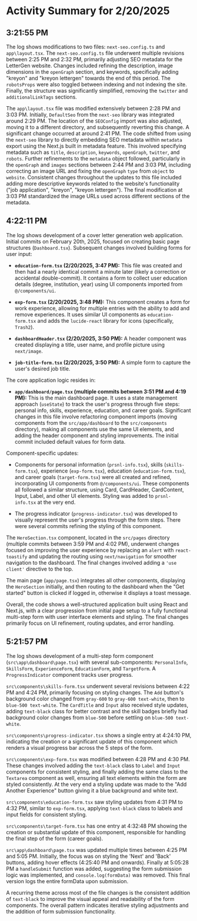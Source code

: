 # Activity Summary for 2/20/2025

## 3:21:55 PM
The log shows modifications to two files: `next-seo.config.ts` and `app\layout.tsx`.  The `next-seo.config.ts` file underwent multiple revisions between 2:25 PM and 2:32 PM, primarily adjusting SEO metadata for the LetterGen website.  Changes included refining the description, image dimensions in the `openGraph` section, and keywords, specifically adding "kreyon" and "kreyon lettergen" towards the end of this period.  The `robotsProps` were also toggled between indexing and not indexing the site. Finally, the structure was significantly simplified, removing the `twitter` and `additionalLinkTags` sections.

The `app\layout.tsx` file was modified extensively between 2:28 PM and 3:03 PM. Initially,  `DefaultSeo` from the `next-seo` library was integrated around 2:29 PM.  The location of the `SEOConfig` import was also adjusted, moving it to a different directory, and subsequently reverting this change.  A significant change occurred at around 2:41 PM.  The code shifted from using the `next-seo` library to directly embedding SEO metadata within `metadata` export using the Next.js built in metadata feature. This involved specifying metadata such as `title`, `description`, `keywords`, `openGraph`, `twitter`, and `robots`.  Further refinements to the `metadata` object followed, particularly in the `openGraph` and `images` sections between 2:44 PM and 3:03 PM, including correcting an image URL and fixing the `openGraph` `type` from `object` to `website`. Consistent changes throughout the updates to this file included adding more descriptive keywords related to the website's functionality ("job application", "kreyon", "kreyon lettergen").  The final modification at 3:03 PM standardized the image URLs used across different sections of the metadata.


## 4:22:11 PM
The log shows development of a cover letter generation web application.  Initial commits on February 20th, 2025, focused on creating basic page structures (`Dashboard.tsx`). Subsequent changes involved building forms for user input:

* **`education-form.tsx` (2/20/2025, 3:47 PM):**  This file was created and then had a nearly identical commit a minute later (likely a correction or accidental double-commit).  It contains a form to collect user education details (degree, institution, year) using UI components imported from `@/components/ui`.

* **`exp-form.tsx` (2/20/2025, 3:48 PM):** This component creates a form for work experience, allowing for multiple entries with the ability to add and remove experiences.  It uses similar UI components as `education-form.tsx` and adds the `lucide-react` library for icons (specifically, `Trash2`).

* **`dashboardHeader.tsx` (2/20/2025, 3:50 PM):** A header component was created displaying a title, user name, and profile picture using `next/image`.

* **`job-title-form.tsx` (2/20/2025, 3:50 PM):**  A simple form to capture the user's desired job title.

The core application logic resides in:

* **`app/dashboard/page.tsx` (multiple commits between 3:51 PM and 4:19 PM):** This is the main dashboard page.  It uses a state management approach (`useState`) to track the user's progress through five steps: personal info, skills, experience, education, and career goals.  Significant changes in this file involve refactoring component imports (moving components from the `src/app/dashboard` to the `src/components` directory), making all components use the same UI elements, and adding the header component and styling improvements. The initial commit included default values for form data.


Component-specific updates:

* Components for personal information (`prsnl-info.tsx`), skills (`skills-form.tsx`), experience (`exp-form.tsx`), education (`education-form.tsx`), and career goals (`target-form.tsx`) were all created and refined, incorporating UI components from `@/components/ui`.  These components all followed a similar structure, using Card, CardHeader, CardContent, Input, Label, and other UI elements.  Styling was added to `prsnl-info.tsx` at the very end.

* The progress indicator (`progress-indicator.tsx`) was developed to visually represent the user's progress through the form steps.  There were several commits refining the styling of this component.


The `HeroSection.tsx` component, located in the `src/pages` directory (multiple commits between 3:59 PM and 4:02 PM), underwent changes focused on improving the user experience by replacing an `alert` with `react-toastify` and updating the routing using `next/navigation`  for smoother navigation to the dashboard.  The final changes involved adding a `'use client'` directive to the top.


The main page (`app/page.tsx`) integrates all other components, displaying the `HeroSection` initially, and then routing to the dashboard when the "Get started" button is clicked if logged in, otherwise it displays a toast message.


Overall, the code shows a well-structured application built using React and Next.js, with a clear progression from initial page setup to a fully functional multi-step form with user interface elements and styling.  The final changes primarily focus on UI refinement, routing updates, and error handling.


## 5:21:57 PM
The log shows development of a multi-step form component (`src\app\dashboard\page.tsx`) with several sub-components: `PersonalInfo`, `SkillsForm`, `ExperienceForm`, `EducationForm`, and `TargetForm`.  A `ProgressIndicator` component tracks user progress.


`src\components\skills-form.tsx` underwent several revisions between 4:22 PM and 4:24 PM, primarily focusing on styling changes. The `Add` button's background color changed from `gray-600` to `gray-600 text-white`, then to `blue-500 text-white`. The `CardTitle` and `Input` also received style updates, adding `text-black` class for better contrast and the skill badges briefly had background color changes from `blue-500` before settling on `blue-500 text-white`.

`src\components\progress-indicator.tsx` shows a single entry at 4:24:10 PM, indicating the creation or a significant update of this component which renders a visual progress bar across the 5 steps of the form.

`src\components\exp-form.tsx` was modified between 4:28 PM and 4:30 PM.  These changes involved adding the `text-black` class to `Label` and `Input` components for consistent styling, and finally adding the same class to the `Textarea` component as well, ensuring all text elements within the form are styled consistently. At the very end a styling update was made to the "Add Another Experience" button giving it a blue background and white text.

`src\components\education-form.tsx` saw styling updates from 4:31 PM to 4:32 PM, similar to `exp-form.tsx`, applying `text-black` class to labels and input fields for consistent styling.

`src\components\target-form.tsx` has one entry at 4:32:48 PM showing the creation or substantial update of this component, responsible for handling the final step of the form (career goals).

`src\app\dashboard\page.tsx`  was updated multiple times between 4:25 PM and 5:05 PM. Initially, the focus was on styling the 'Next' and 'Back' buttons, adding hover effects (4:25:40 PM and onwards).  Finally at 5:05:28 PM a `handleSubmit` function was added, suggesting the form submission logic was implemented, and `console.log(formData)` was removed. This final version logs the entire formData upon submission.


A recurring theme across most of the file changes is the consistent addition of `text-black` to improve the visual appeal and readability of the form components. The overall pattern indicates iterative styling adjustments and the addition of form submission functionality.
